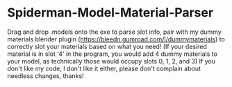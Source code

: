 # Spiderman-Model-Material-Parser
Drag and drop .models onto the exe to parse slot info, pair with my dummy materials blender plugin (https://bleedn.gumroad.com/l/dummymaterials) to correctly slot your materials based on what you need! (If your desired material is in slot '4' in the program, you would add 4 dummy materials to your model, as technically those would occupy slots 0, 1, 2, and 3)
If you don't like my code, I don't like it either, please don't complain about needless changes, thanks!
